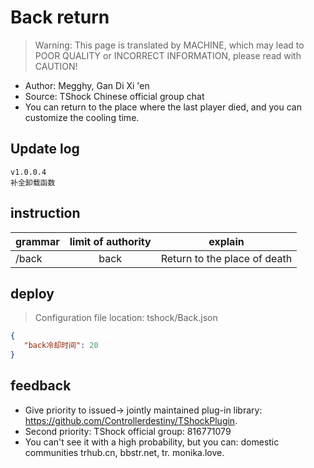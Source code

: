 # Back return

> Warning: This page is translated by MACHINE, which may lead to POOR QUALITY or INCORRECT INFORMATION, please read with CAUTION!


- Author: Megghy, Gan Di Xi 'en
- Source: TShock Chinese official group chat
- You can return to the place where the last player died, and you can customize the cooling time.

## Update log

```
v1.0.0.4
补全卸载函数
```

## instruction

|grammar|limit of authority|explain|
| -------------- |:-----------------:|:------:|
|/back|back|Return to the place of death|

## deploy
> Configuration file location: tshock/Back.json
```json
{
   "back冷却时间": 20
}
```
## feedback
- Give priority to issued-> jointly maintained plug-in library: https://github.com/Controllerdestiny/TShockPlugin.
- Second priority: TShock official group: 816771079
- You can't see it with a high probability, but you can: domestic communities trhub.cn, bbstr.net, tr. monika.love.